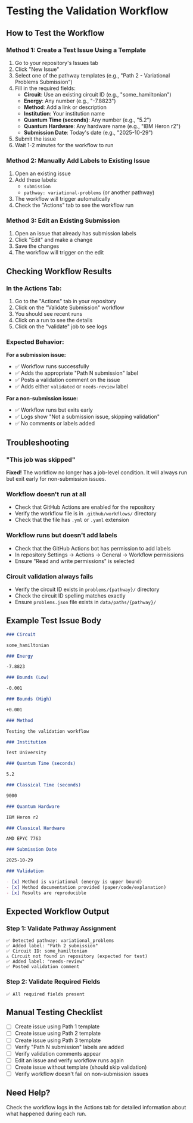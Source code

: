 # Testing the Validation Workflow

## How to Test the Workflow

### Method 1: Create a Test Issue Using a Template

1. Go to your repository's Issues tab
2. Click "New Issue"
3. Select one of the pathway templates (e.g., "Path 2 - Variational Problems Submission")
4. Fill in the required fields:
   - **Circuit**: Use an existing circuit ID (e.g., "some_hamiltonian")
   - **Energy**: Any number (e.g., "-7.8823")
   - **Method**: Add a link or description
   - **Institution**: Your institution name
   - **Quantum Time (seconds)**: Any number (e.g., "5.2")
   - **Quantum Hardware**: Any hardware name (e.g., "IBM Heron r2")
   - **Submission Date**: Today's date (e.g., "2025-10-29")
5. Submit the issue
6. Wait 1-2 minutes for the workflow to run

### Method 2: Manually Add Labels to Existing Issue

1. Open an existing issue
2. Add these labels:
   - `submission`
   - `pathway: variational-problems` (or another pathway)
3. The workflow will trigger automatically
4. Check the "Actions" tab to see the workflow run

### Method 3: Edit an Existing Submission

1. Open an issue that already has submission labels
2. Click "Edit" and make a change
3. Save the changes
4. The workflow will trigger on the edit

## Checking Workflow Results

### In the Actions Tab:
1. Go to the "Actions" tab in your repository
2. Click on the "Validate Submission" workflow
3. You should see recent runs
4. Click on a run to see the details
5. Click on the "validate" job to see logs

### Expected Behavior:

**For a submission issue:**
- ✅ Workflow runs successfully
- ✅ Adds the appropriate "Path N submission" label
- ✅ Posts a validation comment on the issue
- ✅ Adds either `validated` or `needs-review` label

**For a non-submission issue:**
- ✅ Workflow runs but exits early
- ✅ Logs show "Not a submission issue, skipping validation"
- ✅ No comments or labels added

## Troubleshooting

### "This job was skipped"
**Fixed!** The workflow no longer has a job-level condition. It will always run but exit early for non-submission issues.

### Workflow doesn't run at all
- Check that GitHub Actions are enabled for the repository
- Verify the workflow file is in `.github/workflows/` directory
- Check that the file has `.yml` or `.yaml` extension

### Workflow runs but doesn't add labels
- Check that the GitHub Actions bot has permission to add labels
- In repository Settings → Actions → General → Workflow permissions
- Ensure "Read and write permissions" is selected

### Circuit validation always fails
- Verify the circuit ID exists in `problems/{pathway}/` directory
- Check the circuit ID spelling matches exactly
- Ensure `problems.json` file exists in `data/paths/{pathway}/`

## Example Test Issue Body

```markdown
### Circuit

some_hamiltonian

### Energy

-7.8823

### Bounds (Low)

-0.001

### Bounds (High)

+0.001

### Method

Testing the validation workflow

### Institution

Test University

### Quantum Time (seconds)

5.2

### Classical Time (seconds)

9000

### Quantum Hardware

IBM Heron r2

### Classical Hardware

AMD EPYC 7763

### Submission Date

2025-10-29

### Validation

- [x] Method is variational (energy is upper bound)
- [x] Method documentation provided (paper/code/explanation)
- [x] Results are reproducible
```

## Expected Workflow Output

### Step 1: Validate Pathway Assignment
```
✅ Detected pathway: variational_problems
✅ Added label: "Path 2 submission"
✅ Circuit ID: some_hamiltonian
⚠️ Circuit not found in repository (expected for test)
✅ Added label: "needs-review"
✅ Posted validation comment
```

### Step 2: Validate Required Fields
```
✅ All required fields present
```

## Manual Testing Checklist

- [ ] Create issue using Path 1 template
- [ ] Create issue using Path 2 template
- [ ] Create issue using Path 3 template
- [ ] Verify "Path N submission" labels are added
- [ ] Verify validation comments appear
- [ ] Edit an issue and verify workflow runs again
- [ ] Create issue without template (should skip validation)
- [ ] Verify workflow doesn't fail on non-submission issues

## Need Help?

Check the workflow logs in the Actions tab for detailed information about what happened during each run.
